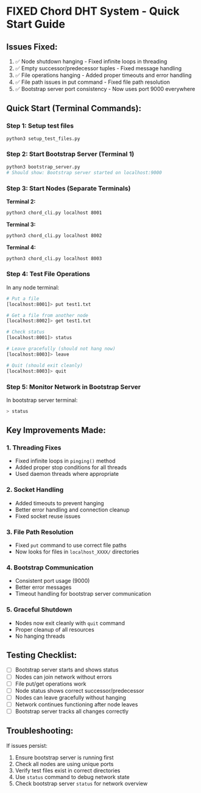 # FIXED Chord DHT System - Quick Start Guide

## Issues Fixed:
1. ✅ Node shutdown hanging - Fixed infinite loops in threading
2. ✅ Empty successor/predecessor tuples - Fixed message handling
3. ✅ File operations hanging - Added proper timeouts and error handling
4. ✅ File path issues in put command - Fixed file path resolution
5. ✅ Bootstrap server port consistency - Now uses port 9000 everywhere

## Quick Start (Terminal Commands):

### Step 1: Setup test files
```bash
python3 setup_test_files.py
```

### Step 2: Start Bootstrap Server (Terminal 1)
```bash
python3 bootstrap_server.py
# Should show: Bootstrap server started on localhost:9000
```

### Step 3: Start Nodes (Separate Terminals)

**Terminal 2:**
```bash
python3 chord_cli.py localhost 8001
```

**Terminal 3:**
```bash
python3 chord_cli.py localhost 8002
```

**Terminal 4:**
```bash
python3 chord_cli.py localhost 8003
```

### Step 4: Test File Operations

In any node terminal:
```bash
# Put a file
[localhost:8001]> put test1.txt

# Get a file from another node
[localhost:8002]> get test1.txt

# Check status
[localhost:8001]> status

# Leave gracefully (should not hang now)
[localhost:8003]> leave

# Quit (should exit cleanly)
[localhost:8003]> quit
```

### Step 5: Monitor Network in Bootstrap Server

In bootstrap server terminal:
```bash
> status
```

## Key Improvements Made:

### 1. Threading Fixes
- Fixed infinite loops in `pinging()` method
- Added proper stop conditions for all threads
- Used daemon threads where appropriate

### 2. Socket Handling
- Added timeouts to prevent hanging
- Better error handling and connection cleanup
- Fixed socket reuse issues

### 3. File Path Resolution  
- Fixed `put` command to use correct file paths
- Now looks for files in `localhost_XXXX/` directories

### 4. Bootstrap Communication
- Consistent port usage (9000)
- Better error messages
- Timeout handling for bootstrap server communication

### 5. Graceful Shutdown
- Nodes now exit cleanly with `quit` command
- Proper cleanup of all resources
- No hanging threads

## Testing Checklist:

- [ ] Bootstrap server starts and shows status
- [ ] Nodes can join network without errors
- [ ] File put/get operations work
- [ ] Node status shows correct successor/predecessor
- [ ] Nodes can leave gracefully without hanging
- [ ] Network continues functioning after node leaves
- [ ] Bootstrap server tracks all changes correctly

## Troubleshooting:

If issues persist:
1. Ensure bootstrap server is running first
2. Check all nodes are using unique ports
3. Verify test files exist in correct directories
4. Use `status` command to debug network state
5. Check bootstrap server `status` for network overview
